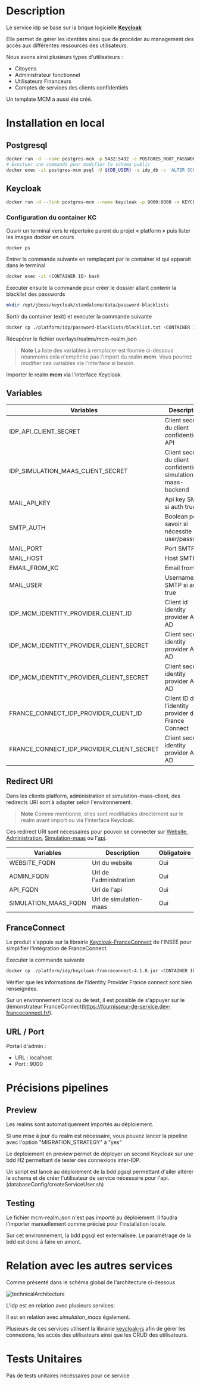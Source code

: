 # Description

Le service idp se base sur la brique logicielle **[Keycloak](https://www.keycloak.org/docs/16.1/)**

Elle permet de gérer les identités ainsi que de procéder au management des accès aux différentes ressources des utilisateurs.

Nous avons ainsi plusieurs types d'utilisateurs :

- Citoyens
- Administrateur fonctionnel
- Utilisateurs Financeurs
- Comptes de services des clients confidentiels

Un template MCM a aussi été créé.

# Installation en local

## Postgresql

```sh
docker run -d --name postgres-mcm -p 5432:5432 -e POSTGRES_ROOT_PASSWORD=${ROOT_PASSWORD} -e POSTGRES_DB=idp_db -e POSTGRES_USER=${DB_USER} -e POSTGRES_PASSWORD=${DB_PASSWORD} -d postgres:13.6
# Exectuer une commande pour modifier le schema public
docker exec -it postgres-mcm psql -U ${DB_USER} -a idp_db -c 'ALTER SCHEMA public RENAME TO idp_db;'
```

## Keycloak

```sh
docker run -d --link postgres-mcm --name keycloak -p 9000:8080 -e KEYCLOAK_USER=${USER} -e KEYCLOAK_PASSWORD=${PASSWORD} -e DB_VENDOR=postgres -e DB_ADDR=postgres-mcm -e DB_PORT=5432 -e DB_DATABASE=idp_db -e DB_SCHEMA=idp_db -e DB_USER=${DB_USER} -e DB_PASSWORD=${DB_PASSWORD} jboss/keycloak:16.1.1
```

### Configuration du container KC

Ouvrir un terminal vers le répertoire parent du projet « platform » puis lister les images docker en cours

```sh
docker ps
```

Entrer la commande suivante en remplaçant <CONTAINER ID> par le container id qui apparait dans le terminal

```sh
docker exec -it <CONTAINER ID> bash
```

Executer ensuite la commande pour créer le dossier allant contenir la blacklist des passwords

```sh
mkdir /opt/jboss/keycloak/standalone/data/password-blacklists
```

Sortir du container (exit) et executer la commande suivante

```sh
docker cp ./platform/idp/password-blacklists/blacklist.txt <CONTAINER ID>:/opt/jboss/keycloak/standalone/data/password-blacklists
```

Récupérer le fichier overlays/realms/mcm-realm.json

> **Note** La liste des variables à remplacer est fournie ci-dessous néanmoins cela n'empêche pas l'import du realm **mcm**. Vous pourrez modifier ces variables via l'interface si besoin.

Importer le realm **mcm** via l'interface Keycloak

## Variables

| Variables                                 | Description                                                  | Obligatoire |
| ----------------------------------------- | ------------------------------------------------------------ | ----------- |
| IDP_API_CLIENT_SECRET                     | Client secret du client confidentiel API                     | Non         |
| IDP_SIMULATION_MAAS_CLIENT_SECRET         | Client secret du client confidentiel simulation-maas-backend | Non         |
| MAIL_API_KEY                              | Api key SMTP si auth true                                    | Non         |
| SMTP_AUTH                                 | Boolean pour savoir si nécessite un user/password            | Non         |
| MAIL_PORT                                 | Port SMTP                                                    | Non         |
| MAIL_HOST                                 | Host SMTP                                                    | Non         |
| EMAIL_FROM_KC                             | Email from                                                   | Non         |
| MAIL_USER                                 | Username SMTP si auth true                                   | Non         |
| IDP_MCM_IDENTITY_PROVIDER_CLIENT_ID       | Client id identity provider Azure AD                         | Non         |
| IDP_MCM_IDENTITY_PROVIDER_CLIENT_SECRET   | Client secret identity provider Azure AD                     | Non         |
| IDP_MCM_IDENTITY_PROVIDER_CLIENT_SECRET   | Client secret identity provider Azure AD                     | Non         |
| FRANCE_CONNECT_IDP_PROVIDER_CLIENT_ID     | Client ID de l’identity provider de France Connect           | Non         |
| FRANCE_CONNECT_IDP_PROVIDER_CLIENT_SECRET | Client secret identity provider Azure AD                     | Non         |

## Redirect URI

Dans les clients platform, administration et simulation-maas-client, des redirects URI sont à adapter selon l'environnement.

> **Note** Comme mentionné, elles sont modifiables directement sur le realm avant import ou via l'interface Keycloak.

Ces redirect URI sont nécessaires pour pouvoir se connecter sur [Website](website), [Administration](administration), [Simulation-maas](simulation-maas) ou l'[api](api).

| Variables            | Description             | Obligatoire |
| -------------------- | ----------------------- | ----------- |
| WEBSITE_FQDN         | Url du website          | Oui         |
| ADMIN_FQDN           | Url de l'administration | Oui         |
| API_FQDN             | Url de l'api            | Oui         |
| SIMULATION_MAAS_FQDN | Url de simulation-maas  | Oui         |

## FranceConnect

Le produit s'appuie sur la librairie [Keycloak-FranceConnect](https://github.com/InseeFr/Keycloak-FranceConnect) de l'INSEE pour simplifier l'intégration de FranceConnect.

Executer la commande suivante

```sh
docker cp ./platform/idp/keycloak-franceconnect-4.1.0.jar <CONTAINER ID>:/opt/jboss/keycloak/standalone/deployments
```

Vérifier que les informations de l'Identity Provider France connect sont bien renseignées.

Sur un environnement local ou de test, il est possible de s'appuyer sur le démonstrateur FranceConnect(https://fournisseur-de-service.dev-franceconnect.fr/).

## URL / Port

Portail d'admin :

- URL : localhost
- Port : 9000

# Précisions pipelines

## Preview

Les realms sont automatiquement importés au déploiement.

Si une mise à jour du realm est nécessaire, vous pouvez lancer la pipeline avec l'option "MIGRATION_STRATEGY" à "yes"

Le deploiement en preview permet de déployer un second Keycloak sur une bdd H2 permettant de tester des connexions inter-IDP.

Un script est lancé au déploiement de la bdd pgsql permettant d'aller altérer le schema et de créer l'utilisateur de service nécessaire pour l'api. (databaseConfig/createServiceUser.sh)

## Testing

Le fichier mcm-realm.json n'est pas importé au déploiement. Il faudra l'importer manuellement comme précisé pour l'installation locale.

Sur cet environnement, la bdd pgsql est externalisée. Le paramétrage de la bdd est donc à faire en amont.

# Relation avec les autres services

Comme présenté dans le schéma global de l'architecture ci-dessous

![technicalArchitecture](../docs/assets/MOB-CME_Archi_technique_detaillee.png)

L'idp est en relation avec plusieurs services:

Il est en relation avec _simulation_maas_ également.

Plusieurs de ces services utilisent la librairie [keycloak-js](https://www.npmjs.com/package/keycloak-js) afin de gérer les connexions, les accès des utilisateurs ainsi que les CRUD des utilisateurs.

# Tests Unitaires

Pas de tests unitaires nécéssaires pour ce service
